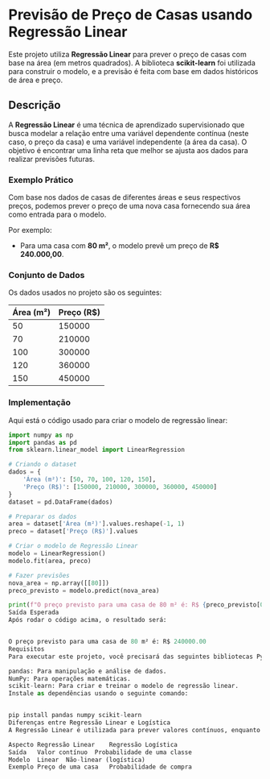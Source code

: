 # Previsão de Preço de Casas usando Regressão Linear

Este projeto utiliza **Regressão Linear** para prever o preço de casas com base na área (em metros quadrados). A biblioteca **scikit-learn** foi utilizada para construir o modelo, e a previsão é feita com base em dados históricos de área e preço.

## Descrição

A **Regressão Linear** é uma técnica de aprendizado supervisionado que busca modelar a relação entre uma variável dependente contínua (neste caso, o preço da casa) e uma variável independente (a área da casa). O objetivo é encontrar uma linha reta que melhor se ajusta aos dados para realizar previsões futuras.

### Exemplo Prático

Com base nos dados de casas de diferentes áreas e seus respectivos preços, podemos prever o preço de uma nova casa fornecendo sua área como entrada para o modelo.

Por exemplo:
- Para uma casa com **80 m²**, o modelo prevê um preço de **R$ 240.000,00**.

### Conjunto de Dados

Os dados usados no projeto são os seguintes:

| Área (m²) | Preço (R$) |
|-----------|------------|
| 50        | 150000     |
| 70        | 210000     |
| 100       | 300000     |
| 120       | 360000     |
| 150       | 450000     |

### Implementação

Aqui está o código usado para criar o modelo de regressão linear:

```python
import numpy as np
import pandas as pd
from sklearn.linear_model import LinearRegression

# Criando o dataset
dados = {
    'Área (m²)': [50, 70, 100, 120, 150],
    'Preço (R$)': [150000, 210000, 300000, 360000, 450000]
}
dataset = pd.DataFrame(dados)

# Preparar os dados
area = dataset['Área (m²)'].values.reshape(-1, 1)
preco = dataset['Preço (R$)'].values

# Criar o modelo de Regressão Linear
modelo = LinearRegression()
modelo.fit(area, preco)

# Fazer previsões
nova_area = np.array([[80]])
preco_previsto = modelo.predict(nova_area)

print(f"O preço previsto para uma casa de 80 m² é: R$ {preco_previsto[0]:.2f}")
Saída Esperada
Após rodar o código acima, o resultado será:


O preço previsto para uma casa de 80 m² é: R$ 240000.00
Requisitos
Para executar este projeto, você precisará das seguintes bibliotecas Python:

pandas: Para manipulação e análise de dados.
NumPy: Para operações matemáticas.
scikit-learn: Para criar e treinar o modelo de regressão linear.
Instale as dependências usando o seguinte comando:


pip install pandas numpy scikit-learn
Diferenças entre Regressão Linear e Logística
A Regressão Linear é utilizada para prever valores contínuos, enquanto a Regressão Logística é usada para prever probabilidades de uma variável categórica.

Aspecto	Regressão Linear	Regressão Logística
Saída	Valor contínuo	Probabilidade de uma classe
Modelo	Linear	Não-linear (logística)
Exemplo	Preço de uma casa	Probabilidade de compra








